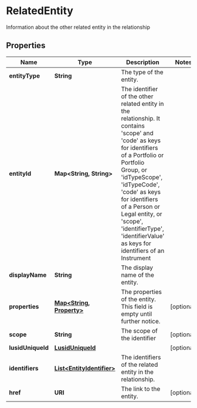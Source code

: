 

# RelatedEntity

Information about the other related entity in the relationship

## Properties

| Name | Type | Description | Notes |
|------------ | ------------- | ------------- | -------------|
|**entityType** | **String** | The type of the entity. |  |
|**entityId** | **Map&lt;String, String&gt;** | The identifier of the other related entity in the relationship. It contains &#39;scope&#39; and &#39;code&#39; as keys for identifiers of a Portfolio or Portfolio Group, or &#39;idTypeScope&#39;, &#39;idTypeCode&#39;, &#39;code&#39; as keys for identifiers of a Person or Legal entity, or &#39;scope&#39;, &#39;identifierType&#39;, &#39;identifierValue&#39; as keys for identifiers of an Instrument |  |
|**displayName** | **String** | The display name of the entity. |  |
|**properties** | [**Map&lt;String, Property&gt;**](Property.md) | The properties of the entity. This field is empty until further notice. |  [optional] |
|**scope** | **String** | The scope of the identifier |  [optional] |
|**lusidUniqueId** | [**LusidUniqueId**](LusidUniqueId.md) |  |  [optional] |
|**identifiers** | [**List&lt;EntityIdentifier&gt;**](EntityIdentifier.md) | The identifiers of the related entity in the relationship. |  |
|**href** | **URI** | The link to the entity. |  [optional] |



